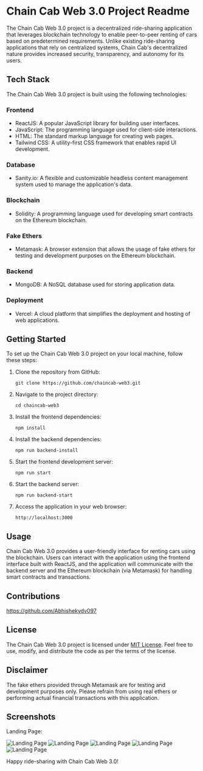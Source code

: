 # Chain Cab Web 3.0 Project Readme

The Chain Cab Web 3.0 project is a decentralized ride-sharing application that leverages blockchain technology to enable peer-to-peer renting of cars based on predetermined requirements. Unlike existing ride-sharing applications that rely on centralized systems, Chain Cab's decentralized nature provides increased security, transparency, and autonomy for its users.

## Tech Stack

The Chain Cab Web 3.0 project is built using the following technologies:

### Frontend
- ReactJS: A popular JavaScript library for building user interfaces.
- JavaScript: The programming language used for client-side interactions.
- HTML: The standard markup language for creating web pages.
- Tailwind CSS: A utility-first CSS framework that enables rapid UI development.

### Database
- Sanity.io: A flexible and customizable headless content management system used to manage the application's data.

### Blockchain
- Solidity: A programming language used for developing smart contracts on the Ethereum blockchain.

### Fake Ethers
- Metamask: A browser extension that allows the usage of fake ethers for testing and development purposes on the Ethereum blockchain.

### Backend
- MongoDB: A NoSQL database used for storing application data.

### Deployment
- Vercel: A cloud platform that simplifies the deployment and hosting of web applications.

## Getting Started

To set up the Chain Cab Web 3.0 project on your local machine, follow these steps:

1. Clone the repository from GitHub:
   ```
   git clone https://github.com/chaincab-web3.git
   ```

2. Navigate to the project directory:
   ```
   cd chaincab-web3
   ```

3. Install the frontend dependencies:
   ```
   npm install
   ```

4. Install the backend dependencies:
   ```
   npm run backend-install
   ```

5. Start the frontend development server:
   ```
   npm run start
   ```

6. Start the backend server:
   ```
   npm run backend-start
   ```

7. Access the application in your web browser:
   ```
   http://localhost:3000
   ```

## Usage

Chain Cab Web 3.0 provides a user-friendly interface for renting cars using the blockchain. Users can interact with the application using the frontend interface built with ReactJS, and the application will communicate with the backend server and the Ethereum blockchain (via Metamask) for handling smart contracts and transactions.

## Contributions

https://github.com/Abhishekydv097

## License

The Chain Cab Web 3.0 project is licensed under [MIT License](LICENSE). Feel free to use, modify, and distribute the code as per the terms of the license.

## Disclaimer

The fake ethers provided through Metamask are for testing and development purposes only. Please refrain from using real ethers or performing actual financial transactions with this application.

## Screenshots
Landing Page:

![Landing Page](Landing%20page.png)
![Landing Page](PaymentSuccess.png)
![Landing Page](Metamask.png)
![Landing Page](Metamask2.png)
![Landing Page](Ganache.png)



Happy ride-sharing with Chain Cab Web 3.0!
